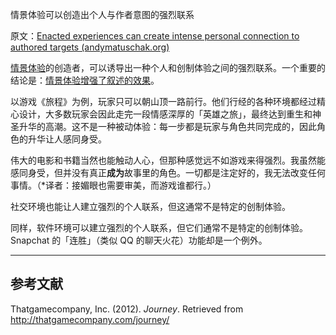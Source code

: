 情景体验可以创造出个人与作者意图的强烈联系

原文：[Enacted experiences can create intense personal connection to authored targets (andymatuschak.org)](https://notes.andymatuschak.org/z6rE2jCvARneUxogtFCTMafzJvYEKWFgb51c2)

[情景体验](https://notes.andymatuschak.org/z3KASfpz5AmNmqM2m517Jbs1EvXrLN7NkeYWH)的创造者，可以诱导出一种个人和创制体验之间的强烈联系。一个重要的结论是：[情景体验增强了叙述的效果](https://notes.andymatuschak.org/zhZFC1LFDwAcsgJAdaKEDnSHyrf1bR954Ssb)。

以游戏《旅程》为例，玩家只可以朝山顶一路前行。他们行经的各种环境都经过精心设计，大多数玩家会因此走完一段情感深厚的「英雄之旅」，最终达到重生和神圣升华的高潮。这不是一种被动体验：每一步都是玩家与角色共同完成的，因此角色的升华让人感同身受。

伟大的电影和书籍当然也能触动人心，但那种感觉远不如游戏来得强烈。我虽然能感同身受，但并没有真正**成为**故事里的角色。一切都是注定好的，我无法改变任何事情。（*译者：接媚眼也需要审美，而游戏谁都行。）

社交环境也能让人建立强烈的个人联系，但这通常不是特定的创制体验。

同样，软件环境可以建立强烈的个人联系，但它们通常不是特定的创制体验。Snapchat 的「连胜」（类似  QQ 的聊天火花）功能却是一个例外。

------

## 参考文献

Thatgamecompany, Inc. (2012). *Journey*. Retrieved from http://thatgamecompany.com/journey/